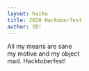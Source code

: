 ```yaml
---
layout: haiku
title: 2020 Hackoberfest
author: SB!
---
```

All my means are sane <br>
my motive and my object <br>
mad. Hacktoberfest!<br>

